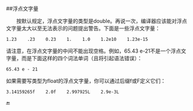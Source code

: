 ##浮点文字量

&emsp;&emsp;按默认规定，浮点文字量的类型是double。再说一次，编译器应该能对浮点文字量太大以至无法表示的问题提出警告。下面是一些浮点文字量：

    1.23    .23    0.23    1.    1.0    1.2e10    1.23e-15
    
请注意，在浮点文字量的中间不能出现空格。例如，65.43 e-21不是一个浮点文字量，而是下面这样的四个词法单词（且将引起语法错误）：

    65.43 e - 21
    
如果需要写类型为float的浮点文字量，你可以通过后缀f或F定义它们：

    3.14159265f    2.0f    2.997925L    2.9e-3L
    
🔚